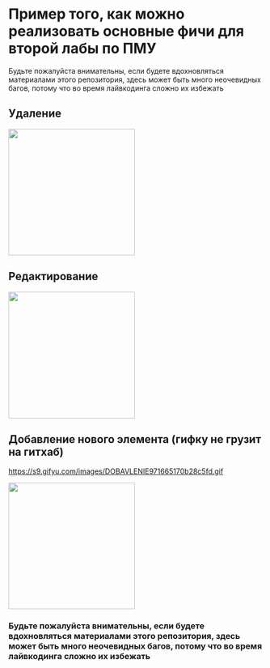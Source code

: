 # Пример того, как можно реализовать основные фичи для второй лабы по ПМУ
Будьте пожалуйста внимательны, если будете вдохновляться материалами этого репозитория, здесь может быть много неочевидных багов, потому что во время лайвкодинга сложно их избежать

## Удаление
<img src="https://s9.gifyu.com/images/UDALENIE0058ca623fb35422.gif" width="250"/>

## Редактирование
<img src="https://s9.gifyu.com/images/REDAKTIROANIE.gif" width="250"/>


## Добавление нового элемента (гифку не грузит на гитхаб)
https://s9.gifyu.com/images/DOBAVLENIE971665170b28c5fd.gif

<img src="https://s9.gifyu.com/images/DOBAVLENIE971665170b28c5fd.md.gif" width="250"/>

### Будьте пожалуйста внимательны, если будете вдохновляться материалами этого репозитория, здесь может быть много неочевидных багов, потому что во время лайвкодинга сложно их избежать
